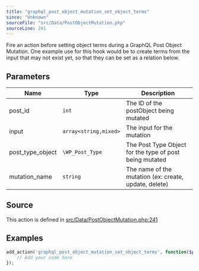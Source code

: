 ```yaml
---
title: "graphql_post_object_mutation_set_object_terms"
since: "Unknown"
sourceFile: "src/Data/PostObjectMutation.php"
sourceLine: 241
---
```



Fire an action before setting object terms during a GraphQL Post Object Mutation.
One example use for this hook would be to create terms from the input that may not exist yet, so that they can be set as a relation below.

## Parameters

| Name | Type | Description |
|------|------|-------------|
| post_id | `int` | The ID of the postObject being mutated |
| input | `array<string,mixed>` | The input for the mutation |
| post_type_object | `\WP_Post_Type` | The Post Type Object for the type of post being mutated |
| mutation_name | `string` | The name of the mutation (ex: create, update, delete) |


## Source

This action is defined in [src/Data/PostObjectMutation.php:241](https://github.com/wp-graphql/wp-graphql/blob/develop/src/Data/PostObjectMutation.php#L241)


## Examples

```php
add_action('graphql_post_object_mutation_set_object_terms', function($post_id, $input, $post_type_object, $mutation_name) {
    // Add your code here
});
```